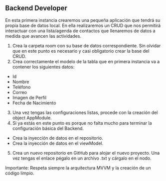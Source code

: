 ## Backend Developer

En esta primera instancia crearemos una pequeña aplicación que tendrá su propia base de datos local. En ella realizaremos un CRUD que nos permitirá interactuar con una lista/agenda de contactos que llenaremos de datos a medida que avancen las actividades.

1. Crea la carpeta room con su base de datos correspondiente. Sin olvidar que en este punto es necesario y casi obligatorio crear la base del CRUD.
2. Crea correctamente el modelo de la tabla que en primera instancia va a contener los siguientes datos:
- Id
- Nombre
- Teléfono
- Correo
- Imagen de Perfil
- Fecha de Nacimiento
3. Una vez tengas las configuraciones listas, procede con la creación del object AppModule.
4. Si ya estás en este punto es porque no falta mucho para terminar la configuración básica del Backend.
- Crea la inyección de datos en el repositorio.
- Crea la inyección de datos en el viewModel.
5. Crea un nuevo repositorio en GitHub para alojar el nuevo proyecto. Una vez tengas el enlace pégalo en un archivo .txt y cárgalo en el nodo.

Importante: Respeta siempre la arquitectura MVVM y la creación de un código limpio.